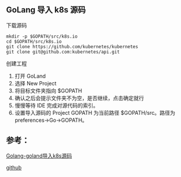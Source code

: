 ## GoLang 导入 k8s 源码

下载源码


```shell
mkdir -p $GOPATH/src/k8s.io
cd $GOPATH/src/k8s.io
git clone https://github.com/kubernetes/kubernetes
git clone git@github.com:kubernetes/api.git
```

创建工程

1. 打开 GoLand
2. 选择 New Project
3. 将目标文件夹指向 $GOPATH
4. 确认之后会提示文件夹不为空，是否继续，点击确定就行
5. 慢慢等待 IDE 完成对源代码的索引。
6. 设置导入源码的 Project GOPATH 为当前路径 $GOPATH/src。路径为preferences->Go->GOPATH。



## 参考：

[Golang-goland导入k8s源码](https://blog.csdn.net/yilan1993/article/details/106575852)

[github](https://github.com/kubernetes/kubernetes)
